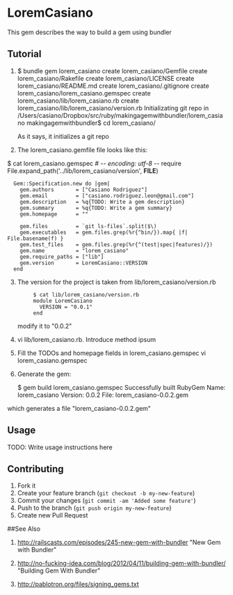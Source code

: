 # LoremCasiano

This gem describes the way to build a gem using bundler

## Tutorial

1. $ bundle gem lorem_casiano
      create  lorem_casiano/Gemfile
      create  lorem_casiano/Rakefile
      create  lorem_casiano/LICENSE
      create  lorem_casiano/README.md
      create  lorem_casiano/.gitignore
      create  lorem_casiano/lorem_casiano.gemspec
      create  lorem_casiano/lib/lorem_casiano.rb
      create  lorem_casiano/lib/lorem_casiano/version.rb
    Initializating git repo in /Users/casiano/Dropbox/src/ruby/makingagemwithbundler/lorem_casiano
    makingagemwithbundler$ cd lorem_casiano/

    As it says, it initializes a git repo

2. The lorem_casiano.gemfile file looks like this:

  $ cat lorem_casiano.gemspec 
      # -*- encoding: utf-8 -*-
      require File.expand_path('../lib/lorem_casiano/version', __FILE__)

      Gem::Specification.new do |gem|
        gem.authors       = ["Casiano Rodriguez"]
        gem.email         = ["casiano.rodriguez.leon@gmail.com"]
        gem.description   = %q{TODO: Write a gem description}
        gem.summary       = %q{TODO: Write a gem summary}
        gem.homepage      = ""

        gem.files         = `git ls-files`.split($\)
        gem.executables   = gem.files.grep(%r{^bin/}).map{ |f| File.basename(f) }
        gem.test_files    = gem.files.grep(%r{^(test|spec|features)/})
        gem.name          = "lorem_casiano"
        gem.require_paths = ["lib"]
        gem.version       = LoremCasiano::VERSION
      end
3. The version for the project is taken from lib/lorem_casiano/version.rb

            $ cat lib/lorem_casiano/version.rb 
            module LoremCasiano
              VERSION = "0.0.1"
            end

   modify it to "0.0.2"

4. vi lib/lorem_casiano.rb. Introduce method ipsum

5. Fill the TODOs and homepage fields in lorem_casiano.gemspec
         vi lorem_casiano.gemspec

6. Generate the gem:

      $ gem build lorem_casiano.gemspec 
        Successfully built RubyGem
        Name: lorem_casiano
        Version: 0.0.2
        File: lorem_casiano-0.0.2.gem

which generates a file "lorem_casiano-0.0.2.gem"


## Usage

TODO: Write usage instructions here

## Contributing

1. Fork it
2. Create your feature branch (`git checkout -b my-new-feature`)
3. Commit your changes (`git commit -am 'Added some feature'`)
4. Push to the branch (`git push origin my-new-feature`)
5. Create new Pull Request

##See Also

1. http://railscasts.com/episodes/245-new-gem-with-bundler
   "New Gem with Bundler"

2. http://no-fucking-idea.com/blog/2012/04/11/building-gem-with-bundler/ 
   "Building Gem With Bundler"

3. http://pablotron.org/files/signing_gems.txt

